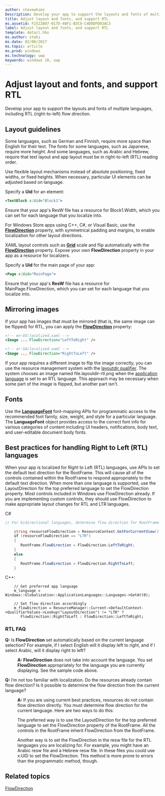 ```yaml
---
author: stevewhims
Description: Develop your app to support the layouts and fonts of multiple languages, including RTL (right-to-left) flow direction.
title: Adjust layout and fonts, and support RTL
ms.assetid: F2522B07-017D-40F1-B3C8-C4D0DFD03AC3
label: Adjust layout and fonts, and support RTL
template: detail.hbs
ms.author: stwhi
ms.date: 02/08/2017
ms.topic: article
ms.prod: windows
ms.technology: uwp
keywords: windows 10, uwp
---
```


# Adjust layout and fonts, and support RTL
<link rel="stylesheet" href="https://az835927.vo.msecnd.net/sites/uwp/Resources/css/custom.css">

Develop your app to support the layouts and fonts of multiple languages, including RTL (right-to-left) flow direction.

## Layout guidelines


Some languages, such as German and Finnish, require more space than English for their text. The fonts for some languages, such as Japanese, require more height. And some languages, such as Arabic and Hebrew, require that text layout and app layout must be in right-to-left (RTL) reading order.

Use flexible layout mechanisms instead of absolute positioning, fixed widths, or fixed heights. When necessary, particular UI elements can be adjusted based on language.

Specify a **Uid** for an element:

```XML
<TextBlock x:Uid="Block1">
```

Ensure that your app's ResW file has a resource for Block1.Width, which you can set for each language that you localize into.

For Windows Store apps using C++, C\#, or Visual Basic, use the [**FlowDirection**](https://msdn.microsoft.com/library/windows/apps/br208716) property, with symmetrical padding and margins, to enable localization for other layout directions.

XAML layout controls such as [**Grid**](https://msdn.microsoft.com/library/windows/apps/br242704) scale and flip automatically with the [**FlowDirection**](https://msdn.microsoft.com/library/windows/apps/br208716) property. Expose your own **FlowDirection** property in your app as a resource for localizers.

Specify a **Uid** for the main page of your app:

```XML
<Page x:Uid="MainPage">
```

Ensure that your app's **ResW** file has a resource for MainPage.FlowDirection, which you can set for each language that you localize into.


## Mirroring images

If your app has images that must be mirrored (that is, the same image can be flipped) for RTL, you can apply the [**FlowDirection**](https://msdn.microsoft.com/library/windows/apps/br208716) property:

```XML
<!-- en-US\localized.xaml -->
<Image ... FlowDirection="LeftToRight" />

<!-- ar-SA\localized.xaml -->
<Image ... FlowDirection="RightToLeft" />
```


If your app requires a different image to flip the image correctly, you can use the resource management system with the [layoutdir qualifier](https://msdn.microsoft.com/library/windows/apps/xaml/hh965324). The system chooses an image named file.layoutdir-rtl.png when the [application language](manage-language-and-region.md) is set to an RTL language. This approach may be necessary when some part of the image is flipped, but another part isn't.

## Fonts

Use the [**LanguageFont**](https://msdn.microsoft.com/library/windows/apps/br206864) font-mapping APIs for programmatic access to the recommended font family, size, weight, and style for a particular language. The **LanguageFont** object provides access to the correct font info for various categories of content including UI headers, notifications, body text, and user-editable document body fonts.

## Best practices for handling Right to Left (RTL) languages

When your app is localized for Right to Left (RTL) languages, use APIs to set the default text direction for the RootFrame. This will cause all of the controls contained within the RootFrame to respond appropriately to the default text direction.  When more than one language is supported, use the LayoutDirection for the top preferred language to set the FlowDirection property. Most controls included in Windows use FlowDirection already. If you are implementing custom controls, they should use FlowDirection to make appropriate layout changes for RTL and LTR languages.

C#
```csharp    
// For bidirectional languages, determine flow direction for RootFrame and all derived UI.

    string resourceFlowDirection = ResourceContext.GetForCurrentView().QualifierValues["LayoutDirection"];
    if (resourceFlowDirection == "LTR")
    {
       RootFrame.FlowDirection = FlowDirection.LeftToRight;
    }
    else
    {
       RootFrame.FlowDirection = FlowDirection.RightToLeft;
    }
```

C++:
```
	// Get preferred app language
	m_language = Windows::Globalization::ApplicationLanguages::Languages->GetAt(0);
	 
	// Set flow direction accordingly
	m_flowDirection = ResourceManager::Current->DefaultContext->QualifierValues->Lookup("LayoutDirection") != "LTR" ? 
       FlowDirection::RightToLeft : FlowDirection::LeftToRight;
```


### RTL FAQ 

<dl>
  <dt> <p><b>Q:</b> Is <b>FlowDirection</b> set automatically based on the current language selection? For example, if I select English will it display left to right, and if I select Arabic, will it display right to left?</p></dt>

  <dd><p><b>A:</b> <b>FlowDirection</b> does not take into account the language. You set <b>FlowDirection</b> appropriately for the language you are currently displaying. See the sample code above.</p></dd> 

  <dt> <p><b>Q:</b> I’m not too familiar with localization. Do the resources already contain flow direction? Is it possible to determine the flow direction from the current language?</p></dt>

  <dd> <p><b>A:</b> If you are using current best practices, resources do not contain flow direction directly. You must determine flow direction for the current language. Here are two ways to do this: </p>
   <p>The preferred way is to use the LayoutDirection for the top preferred language to set the FlowDirection property of the RootFrame. All the controls in the RootFrame inherit FlowDirection from the RootFrame.</p>
   <p>Another way is to set the FlowDirection in the resw file for the RTL languages you are localizing for. For example, you might have an Arabic resw file and a Hebrew resw file. In these files you could use x:UID to set the FlowDirection. This method is more prone to errors than the programmatic method, though.</p></dd>
</dl>


## Related topics
[FlowDirection](https://msdn.microsoft.com/library/windows/apps/xaml/windows.ui.xaml.frameworkelement.flowdirection.aspx)
